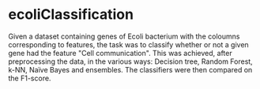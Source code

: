 # ecoliClassification

Given a dataset containing genes of Ecoli bacterium with the coloumns corresponding to features, the task was to classify whether or not a given gene had the feature "Cell communication". 
This was achieved, after preprocessing the data, in the various ways: Decision tree, Random Forest, k-NN, Naïve Bayes and ensembles.
The classifiers were then compared on the F1-score. 
